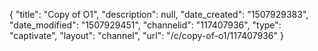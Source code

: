 {
    "title": "Copy of O1",
    "description": null,
    "date_created": "1507929383",
    "date_modified": "1507929451",
    "channelid": "117407936",
    "type": "captivate",
    "layout": "channel",
    "url": "\/c\/copy-of-o1\/117407936"
}